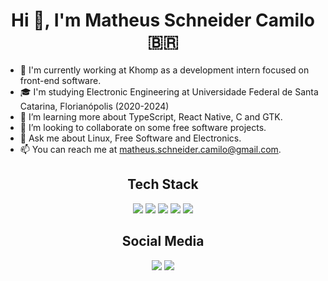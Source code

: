 <h1 align="center">Hi 👋, I'm Matheus Schneider Camilo 🇧🇷</h1>

- 💼 I'm currently working at Khomp as a development intern focused on front-end software.
- 🎓 I'm studying Electronic Engineering at Universidade Federal de Santa Catarina, Florianópolis (2020-2024)
- 🌱 I’m learning more about TypeScript, React Native, C and GTK.
- 👯 I’m looking to collaborate on some free software projects.
- 💬 Ask me about Linux, Free Software and Electronics.
- 📫 You can reach me at matheus.schneider.camilo@gmail.com.

<h2 align="center">Tech Stack</h2>
<p align="center">
  <a href="https://www.javascript.com"><img src="https://img.shields.io/badge/JavaScript-323330?style=for-the-badge&logo=javascript&logoColor=F7DF1E" /></a>
  <a href="https://www.typescriptlang.org"><img src="https://img.shields.io/badge/TypeScript-007ACC?style=for-the-badge&logo=typescript&logoColor=white" /></a>
  <a href="https://reactnative.dev"><img src="https://img.shields.io/badge/React_Native-20232A?style=for-the-badge&logo=react&logoColor=61DAFB" /></a>
  <a href="https://www.arduino.cc"><img src="https://img.shields.io/badge/Arduino-00979D?style=for-the-badge&logo=arduino&logoColor=white" /></a>
  <a href="https://archlinux.org"><img src="https://img.shields.io/badge/Arch_Linux-1793D1?style=for-the-badge&logo=arch-linux&logoColor=white" /></a>
</p>

<h2 align="center">Social Media</h2>
<p align="center">
  <a href="https://twitter.com/mthschn"><img src="https://img.shields.io/badge/Twitter-1DA1F2?style=for-the-badge&logo=twitter&logoColor=white" /></a>
  <a href="https://www.linkedin.com/in/matheuschn/"><img src="https://img.shields.io/badge/LinkedIn-0077B5?style=for-the-badge&logo=linkedin&logoColor=white" /></a>
</p>
